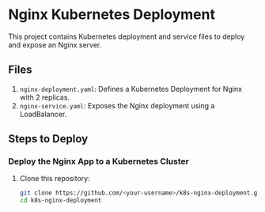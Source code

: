 # Nginx Kubernetes Deployment

This project contains Kubernetes deployment and service files to deploy and expose an Nginx server.

## Files

1. `nginx-deployment.yaml`: Defines a Kubernetes Deployment for Nginx with 2 replicas.
2. `nginx-service.yaml`: Exposes the Nginx deployment using a LoadBalancer.

## Steps to Deploy

### Deploy the Nginx App to a Kubernetes Cluster

1. Clone this repository:
   ```bash
   git clone https://github.com/<your-username>/k8s-nginx-deployment.git
   cd k8s-nginx-deployment

